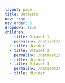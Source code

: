 ```yaml
---
layout: page
title: Datasets
nav: true
nav_order: 5
dropdown: true
children:
  - title: Dataset 1
    permalink: /dataset1/
  - title: divider
  - title: Dataset 2
    permalink: /dataset2/
  - title: divider
  - title: Dataset 3
    permalink: /dataset3/
  - title: divider
---
```

